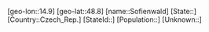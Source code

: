 ﻿---
location: [48.8,14.9]
type: City
tags:
- geo/City


SpocWebEntityId: 34342
isDeleted: false
confidential: public

---
[geo-lon::14.9]
[geo-lat::48.8]
[name::Sofienwald]
[State::]
[Country::Czech_Rep.]
[StateId::]
[Population::]
[Unknown::]


